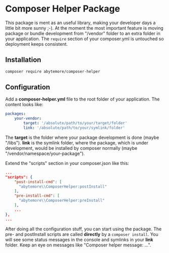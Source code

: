 # Composer Helper Package
This package is ment as an useful library, making your developer days a little bit more sunny ;-).
At the moment the most important feature is moving package or bundle development from "/vendor" folder to an extra folder in your application. The `require` section of your composer.yml is untouched so deployment keeps consistent.

## Installation
```bash
composer require abytemore/composer-helper
```

## Configuration
Add a **composer-helper.yml** file to the root folder of your application. The content looks like:
```yaml
packages:
    your-vendor:
        target: '/absolute/path/to/your/target/folder'
        link: '/absolute/path/to/your/symlink/folder'
```
The **target** is the folder where your package development is done (maybe "/libs"). **link** is the symlink folder, where the package, which is under development, would be installed by composer normally (maybe "/vendor/namespace/your-package").


Extend the "scripts" section in your composer.json like this:
```json
...
"scripts": {
    "post-install-cmd": [
      "abytemore\\ComposerHelper:postInstall"
    ],
    "pre-install-cmd": [
      "abytemore\\ComposerHelper:preInstall"
    ],
    ...
},
...
```

After doing all the configuration stuff, you can start using the package. The pre- and postInstall scripts are called **directly** by a `composer install`. You will see some status messages in the console and symlinks in your **link** folder. Keep an eye on messages like "Composer helper message: ...".

